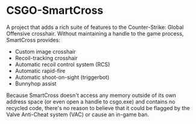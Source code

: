 # CSGO-SmartCross
A project that adds a rich suite of features to the Counter-Strike: Global Offensive crosshair.
Without maintaining a handle to the game process, SmartCross provides:
* Custom image crosshair
* Recoil-tracking crosshair
* Automatic recoil control system (RCS)
* Automatic rapid-fire
* Automatic shoot-on-sight (triggerbot)
* Bunnyhop assist

Because SmartCross doesn't access any memory outside of its own address space (or even open a handle to csgo.exe)
and contains no recycled code, there's no reason to believe that it could be flagged by the Valve Anti-Cheat system (VAC)
or cause an in-game ban.
